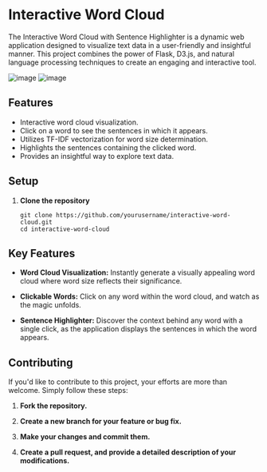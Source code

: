 # Interactive Word Cloud


The Interactive Word Cloud with Sentence Highlighter is a dynamic web application designed to visualize text data in a user-friendly and insightful manner. This project combines the power of Flask, D3.js, and natural language processing techniques to create an engaging and interactive tool.

![image](https://github.com/rohit-jadhavv/Interactive-WordCloud/assets/98208763/424a82f0-ce2f-49b4-8e91-bc25306bc84c)
![image](https://github.com/rohit-jadhavv/Interactive-WordCloud/assets/98208763/41e8add6-01e1-4592-8c5f-3a321d94ab4e)


## Features

- Interactive word cloud visualization.
- Click on a word to see the sentences in which it appears.
- Utilizes TF-IDF vectorization for word size determination.
- Highlights the sentences containing the clicked word.
- Provides an insightful way to explore text data.

## Setup

1. **Clone the repository**

   ```shell
   git clone https://github.com/yourusername/interactive-word-cloud.git
   cd interactive-word-cloud
## Key Features

- **Word Cloud Visualization:** Instantly generate a visually appealing word cloud where word size reflects their significance.

- **Clickable Words:** Click on any word within the word cloud, and watch as the magic unfolds.

- **Sentence Highlighter:** Discover the context behind any word with a single click, as the application displays the sentences in which the word appears.
## Contributing

If you'd like to contribute to this project, your efforts are more than welcome. Simply follow these steps:

1. **Fork the repository.**

2. **Create a new branch for your feature or bug fix.**

3. **Make your changes and commit them.**

4. **Create a pull request, and provide a detailed description of your modifications.**
